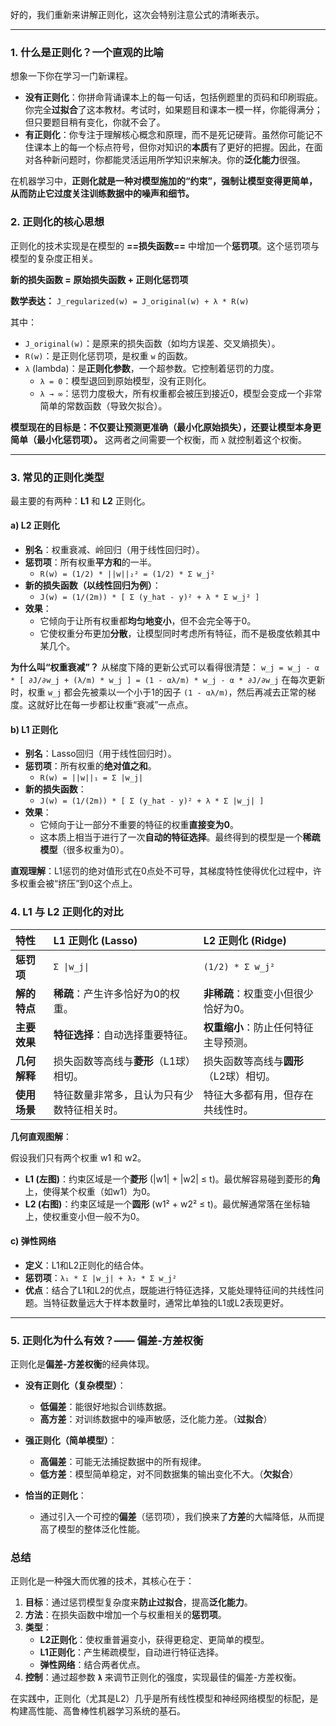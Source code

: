 好的，我们重新来讲解正则化，这次会特别注意公式的清晰表示。

---

### 1. 什么是正则化？一个直观的比喻

想象一下你在学习一门新课程。
- **没有正则化**：你拼命背诵课本上的每一句话，包括例题里的页码和印刷瑕疵。你完全**过拟合**了这本教材。考试时，如果题目和课本一模一样，你能得满分；但只要题目稍有变化，你就不会了。
- **有正则化**：你专注于理解核心概念和原理，而不是死记硬背。虽然你可能记不住课本上的每一个标点符号，但你对知识的**本质**有了更好的把握。因此，在面对各种新问题时，你都能灵活运用所学知识来解决。你的**泛化能力**很强。

在机器学习中，**正则化就是一种对模型施加的“约束”，强制让模型变得更简单，从而防止它过度关注训练数据中的噪声和细节。**

### 2. 正则化的核心思想

正则化的技术实现是在模型的 **==损失函数==** 中增加一个**惩罚项**。这个惩罚项与模型的复杂度正相关。

**新的损失函数 = 原始损失函数 + 正则化惩罚项**

**数学表达：**
`J_regularized(w) = J_original(w) + λ * R(w)`

其中：
- `J_original(w)`：是原来的损失函数（如均方误差、交叉熵损失）。
- `R(w)`：是正则化惩罚项，是权重 `w` 的函数。
- `λ` (lambda)：是**正则化参数**，一个超参数。它控制着惩罚的力度。
  - `λ = 0`：模型退回到原始模型，没有正则化。
  - `λ → ∞`：惩罚力度极大，所有权重都会被压到接近0，模型会变成一个非常简单的常数函数（导致欠拟合）。

**模型现在的目标是：不仅要让预测更准确（最小化原始损失），还要让模型本身更简单（最小化惩罚项）。** 这两者之间需要一个权衡，而 `λ` 就控制着这个权衡。

---

### 3. 常见的正则化类型

最主要的有两种：**L1** 和 **L2** 正则化。

#### a) L2 正则化

- **别名**：权重衰减、岭回归（用于线性回归时）。
- **惩罚项**：所有权重**平方和**的一半。
  - `R(w) = (1/2) * ||w||₂² = (1/2) * Σ w_j²`
- **新的损失函数（以线性回归为例）**：
  - `J(w) = (1/(2m)) * [ Σ (y_hat - y)² + λ * Σ w_j² ]`
- **效果**：
  - 它倾向于让所有权重都**均匀地变小**，但不会完全等于0。
  - 它使权重分布更加**分散**，让模型同时考虑所有特征，而不是极度依赖其中某几个。

**为什么叫“权重衰减”？**
从梯度下降的更新公式可以看得很清楚：
`w_j = w_j - α * [ ∂J/∂w_j + (λ/m) * w_j ] = (1 - αλ/m) * w_j - α * ∂J/∂w_j`
在每次更新时，权重 `w_j` 都会先被乘以一个小于1的因子 `(1 - αλ/m)`，然后再减去正常的梯度。这就好比在每一步都让权重“衰减”一点点。

#### b) L1 正则化

- **别名**：Lasso回归（用于线性回归时）。
- **惩罚项**：所有权重的**绝对值之和**。
  - `R(w) = ||w||₁ = Σ |w_j|`
- **新的损失函数**：
  - `J(w) = (1/(2m)) * [ Σ (y_hat - y)² + λ * Σ |w_j| ]`
- **效果**：
  - 它倾向于让一部分不重要的特征的权重**直接变为0**。
  - 这本质上相当于进行了一次**自动的特征选择**。最终得到的模型是一个**稀疏模型**（很多权重为0）。

**直观理解**：L1惩罚的绝对值形式在0点处不可导，其梯度特性使得优化过程中，许多权重会被“挤压”到0这个点上。

### 4. L1 与 L2 正则化的对比

| 特性 | L1 正则化 (Lasso) | L2 正则化 (Ridge) |
| :--- | :--- | :--- |
| **惩罚项** | `Σ \|w_j\|` | `(1/2) * Σ w_j²` |
| **解的特点** | **稀疏**：产生许多恰好为0的权重。 | **非稀疏**：权重变小但很少恰好为0。 |
| **主要效果** | **特征选择**：自动选择重要特征。 | **权重缩小**：防止任何特征主导预测。 |
| **几何解释** | 损失函数等高线与**菱形**（L1球）相切。 | 损失函数等高线与**圆形**（L2球）相切。 |
| **使用场景** | 特征数量非常多，且认为只有少数特征相关时。 | 特征大多都有用，但存在共线性时。 |

**几何直观图解**：

假设我们只有两个权重 w1 和 w2。
- **L1 (左图)**：约束区域是一个**菱形** (|w1| + |w2| ≤ t)。最优解容易碰到菱形的**角**上，使得某个权重（如w1）为0。
- **L2 (右图)**：约束区域是一个**圆形** (w1² + w2² ≤ t)。最优解通常落在坐标轴上，使权重变小但一般不为0。

#### c) 弹性网络

- **定义**：L1和L2正则化的结合体。
- **惩罚项**：`λ₁ * Σ |w_j| + λ₂ * Σ w_j²`
- **优点**：结合了L1和L2的优点，既能进行特征选择，又能处理特征间的共线性问题。当特征数量远大于样本数量时，通常比单独的L1或L2表现更好。

---

### 5. 正则化为什么有效？—— 偏差-方差权衡

正则化是**偏差-方差权衡**的经典体现。

- **没有正则化（复杂模型）**：
  - **低偏差**：能很好地拟合训练数据。
  - **高方差**：对训练数据中的噪声敏感，泛化能力差。（**过拟合**）

- **强正则化（简单模型）**：
  - **高偏差**：可能无法捕捉数据中的所有规律。
  - **低方差**：模型简单稳定，对不同数据集的输出变化不大。（**欠拟合**）

- **恰当的正则化**：
  - 通过引入一个可控的**偏差**（惩罚项），我们换来了**方差**的大幅降低，从而提高了模型的整体泛化性能。

### 总结

正则化是一种强大而优雅的技术，其核心在于：

1.  **目标**：通过惩罚模型复杂度来**防止过拟合**，提高**泛化能力**。
2.  **方法**：在损失函数中增加一个与权重相关的**惩罚项**。
3.  **类型**：
    - **L2正则化**：使权重普遍变小，获得更稳定、更简单的模型。
    - **L1正则化**：产生稀疏模型，自动进行特征选择。
    - **弹性网络**：结合两者优点。
4.  **控制**：通过超参数 **`λ`** 来调节正则化的强度，实现最佳的偏差-方差权衡。

在实践中，正则化（尤其是L2）几乎是所有线性模型和神经网络模型的标配，是构建高性能、高鲁棒性机器学习系统的基石。
